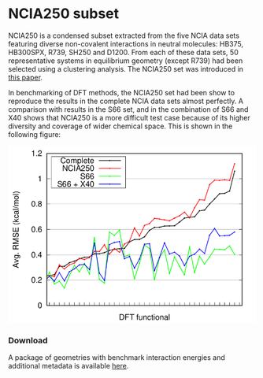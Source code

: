 NCIA250 subset
==============

NCIA250 is a condensed subset extracted from the five NCIA data sets featuring diverse non-covalent interactions in neutral molecules: HB375, HB300SPX, R739, SH250 and D1200. From each of these data sets, 50 representative systems in equilibrium geometry (except R739) had been selected using a clustering analysis. The NCIA250 set was introduced in [this paper](https://doi.org/10.1039/D2CP01602H).

In benchmarking of DFT methods, the NCIA250 set had been show to reproduce the results in the complete NCIA data sets almost perfectly. A comparison with results in the S66 set, and in the combination of S66 and X40 shows that NCIA250 is a more difficult test case because of its higher diversity and coverage of wider chemical space. This is shown in the following figure:

![Plot of DFT errors in the complete NCIA data sets and their smaller subsets](plot_NCIA250.png)

### Download
A package of geometries with benchmark interaction energies and additional metadata is available [here](NCIA250.zip).
